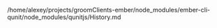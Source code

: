 /home/alexey/projects/groomClients-ember/node_modules/ember-cli-qunit/node_modules/qunitjs/History.md
